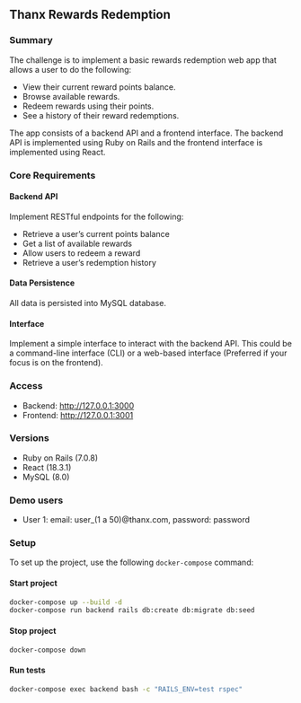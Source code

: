 ## Thanx Rewards Redemption

### Summary
The challenge is to implement a basic rewards redemption web app that allows a user to do the following:
- View their current reward points balance.
- Browse available rewards.
- Redeem rewards using their points.
- See a history of their reward redemptions.

The app consists of a backend API and a frontend interface. The backend API is implemented using Ruby on Rails and the frontend interface is implemented using React.
### Core Requirements

#### Backend API
Implement RESTful endpoints for the following:
- Retrieve a user’s current points balance
- Get a list of available rewards
- Allow users to redeem a reward
- Retrieve a user’s redemption history

#### Data Persistence
All data is persisted into MySQL database.

#### Interface
Implement a simple interface to interact with the backend API. This could be a command-line interface (CLI) or a web-based interface (Preferred if your focus is on the frontend).

### Access
- Backend: http://127.0.0.1:3000
- Frontend: http://127.0.0.1:3001

### Versions
- Ruby on Rails (7.0.8)
- React (18.3.1)
- MySQL (8.0)

### Demo users
- User 1: email: user_(1 a 50)@thanx.com, password: password


### Setup

To set up the project, use the following `docker-compose` command:

#### Start project

```bash
docker-compose up --build -d
docker-compose run backend rails db:create db:migrate db:seed
```

#### Stop project

```bash
docker-compose down
```

#### Run tests

```bash
docker-compose exec backend bash -c "RAILS_ENV=test rspec"
```
